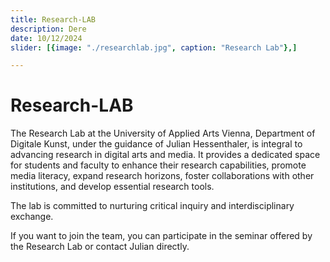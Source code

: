 ```yaml
---
title: Research-LAB
description: Dere
date: 10/12/2024
slider: [{image: "./researchlab.jpg", caption: "Research Lab"},]

---
```

# Research-LAB

The Research Lab at the University of Applied Arts Vienna, Department of Digitale Kunst, under the guidance of Julian Hessenthaler, is integral to advancing research in digital arts and media. It provides a dedicated space for students and faculty to enhance their research capabilities, promote media literacy, expand research horizons, foster collaborations with other institutions, and develop essential research tools.

The lab is committed to nurturing critical inquiry and interdisciplinary exchange. 

If you want to join the team, you can participate in the seminar offered by the Research Lab or contact Julian directly.
